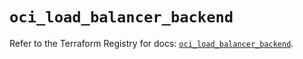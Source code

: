 # `oci_load_balancer_backend`

Refer to the Terraform Registry for docs: [`oci_load_balancer_backend`](https://registry.terraform.io/providers/hashicorp/oci/7.19.0/docs/resources/load_balancer_backend).
